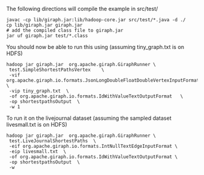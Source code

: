 The following directions will compile the example in src/test/

    javac -cp lib/giraph.jar:lib/hadoop-core.jar src/test/*.java -d ./ 
    cp lib/giraph.jar giraph.jar
    # add the compiled class file to giraph.jar
    jar uf giraph.jar test/*.class


You should now be able to run this using (assuming tiny_graph.txt is on HDFS)

    hadoop jar giraph.jar  org.apache.giraph.GiraphRunner \
     test.SimpleShortestPathsVertex    \
     -vif org.apache.giraph.io.formats.JsonLongDoubleFloatDoubleVertexInputFormat \
     -vip tiny_graph.txt  \
     -of org.apache.giraph.io.formats.IdWithValueTextOutputFormat   \
     -op shortestpathsOutput  \
     -w 1

To run it on the livejournal dataset (assuming the sampled dataset
 livesmall.txt is on HDFS)

    hadoop jar giraph.jar  org.apache.giraph.GiraphRunner \
     test.LiveJournalShortestPaths  \
     -eif org.apache.giraph.io.formats.IntNullTextEdgeInputFormat \
     -eip livesmall.txt  \
     -of org.apache.giraph.io.formats.IdWithValueTextOutputFormat \
     -op shortestpathsOutput  \
     -w 
